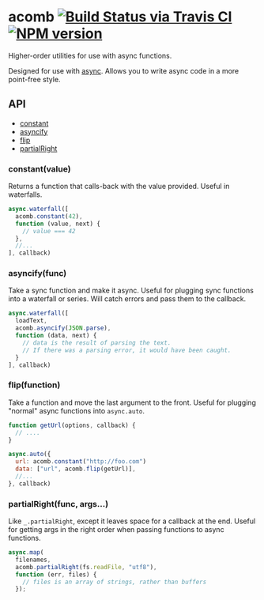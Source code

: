 # acomb  [![Build Status via Travis CI](https://travis-ci.org/aearly/acomb.svg)](https://travis-ci.org/aearly/acomb) [![NPM version](http://img.shields.io/npm/v/acomb.svg)](https://www.npmjs.org/package/acomb)

Higher-order utilities for use with async functions.

Designed for use with [async](https://github.com/caolan/async).  Allows you to write async code in a more point-free style.

## API

* [constant](#constant)
* [asyncify](#asyncify)
* [flip](#flip)
* [partialRight](#partialRight)

### constant(value)

Returns a function that calls-back with the value provided.  Useful in waterfalls.

```js
async.waterfall([
  acomb.constant(42),
  function (value, next) {
    // value === 42
  },
  //...
], callback)
```


### asyncify(func)

Take a sync function and make it async.  Useful for plugging sync functions into a waterfall or series.  Will catch errors and pass them to the callback.

```js
async.waterfall([
  loadText,
  acomb.asyncify(JSON.parse),
  function (data, next) {
    // data is the result of parsing the text.
    // If there was a parsing error, it would have been caught.
  }
], callback)
```

### flip(function)

Take a function and move the last argument to the front.  Useful for plugging "normal" async functions into `async.auto`.

```js
function getUrl(options, callback) {
  // ....
}

async.auto({
  url: acomb.constant("http://foo.com")
  data: ["url", acomb.flip(getUrl)],
  //...
}, callback)
```


### partialRight(func, args...)

Like `_.partialRight`, except it leaves space for a callback at the end.  Useful for getting args in the right order when passing functions to async functions.

```js
async.map(
  filenames,
  acomb.partialRight(fs.readFile, "utf8"),
  function (err, files) {
    // files is an array of strings, rather than buffers
  });
```
